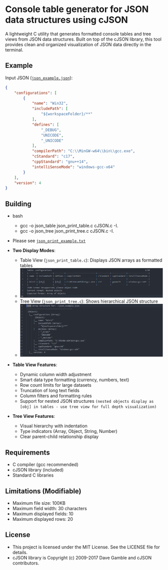 # Console table generator for JSON data structures using cJSON

A lightweight C utility that generates formatted console tables and tree views from JSON data structures. Built on top of the cJSON library, this tool provides clean and organized visualization of JSON data directly in the terminal.

## Example

Input JSON ([`json_example.json`](json_example.json)):
```json
{
    "configurations": [
        {
            "name": "Win32",
            "includePath": [
                "${workspaceFolder}/**"
            ],
            "defines": [
                "_DEBUG",
                "UNICODE",
                "_UNICODE"
            ],
            "compilerPath": "C:\\MinGW-w64\\bin\\gcc.exe",
            "cStandard": "c17",
            "cppStandard": "gnu++14",
            "intelliSenseMode": "windows-gcc-x64"
        }
    ],
    "version": 4
}
```
## Building
- bash
   - gcc -o json_table json_print_table.c cJSON.c -I.
   - gcc -o json_tree json_print_tree.c cJSON.c -I.
- Please see [`json_print_example.txt`](json_print_example.txt)

- **Two Display Modes**:
  - Table View (`json_print_table.c`): Displays JSON arrays as formatted tables
  - ![json_print_table](screenshots/json_print_table.png)
  - Tree View (`json_print_tree.c`): Shows hierarchical JSON structure
  - ![json_print_tree](screenshots/json_print_tree.png)

- **Table View Features**:
  - Dynamic column width adjustment
  - Smart data type formatting (currency, numbers, text)
  - Row count limits for large datasets
  - Truncation of long text fields
  - Column filters and formatting rules
  - Support for nested JSON structures `(nested objects display as [obj] in tables - use tree view for full depth visualization)`
  
- **Tree View Features**:
  - Visual hierarchy with indentation
  - Type indicators (Array, Object, String, Number)
  - Clear parent-child relationship display
  
## Requirements
 - C compiler (gcc recommended)
 - cJSON library (included)
 - Standard C libraries

## Limitations (Modifiable)
 - Maximum file size: 100KB
 - Maximum field width: 30 characters
 - Maximum displayed fields: 10
 - Maximum displayed rows: 20

## License
 - This project is licensed under the MIT License. See the LICENSE file for details.
 - cJSON library is Copyright (c) 2009-2017 Dave Gamble and cJSON contributors.
